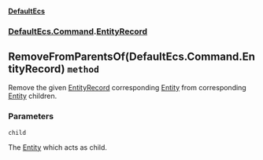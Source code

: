 #### [DefaultEcs](./DefaultEcs.md 'DefaultEcs')
### [DefaultEcs.Command](./DefaultEcs.md#DefaultEcs-Command 'DefaultEcs.Command').[EntityRecord](./DefaultEcs-Command-EntityRecord.md 'DefaultEcs.Command.EntityRecord')
## RemoveFromParentsOf(DefaultEcs.Command.EntityRecord) `method`
Remove the given [EntityRecord](./DefaultEcs-Command-EntityRecord.md 'DefaultEcs.Command.EntityRecord') corresponding [Entity](./DefaultEcs-Entity.md 'DefaultEcs.Entity') from corresponding [Entity](./DefaultEcs-Entity.md 'DefaultEcs.Entity') children.
### Parameters

<a name='DefaultEcs-Command-EntityRecord-RemoveFromParentsOf(DefaultEcs-Command-EntityRecord)-child'></a>
`child`

The [Entity](./DefaultEcs-Entity.md 'DefaultEcs.Entity') which acts as child.
